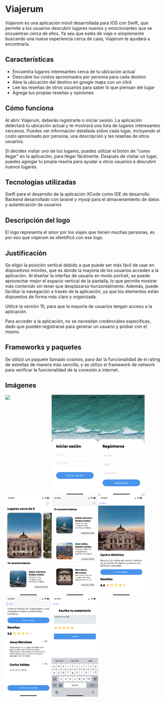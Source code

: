 # Viajerum
Viajerum es una aplicación móvil desarrollada para IOS con Swift, que permite a los usuarios descubrir lugares nuevos y emocionantes que se encuentran cerca de ellos. Ya sea que estés de viaje o simplemente buscando una nueva experiencia cerca de casa, Viajerum te ayudará a encontrarla.

## Características
- Encuentra lugares interesantes cerca de tu ubicación actual
- Descubre los costos aproximados por persona para cada destino
- Abre la ubicación del destino en google maps con un click
- Lee las reseñas de otros usuarios para saber lo que piensan del lugar
- Agrega tus propias reseñas y opiniones

## Cómo funciona
Al abrir Viajerum, deberás registrarte o iniciar sesión. La aplicación detectará tu ubicación actual y te mostrará una lista de lugares interesantes cercanos. Puedes ver información detallada sobre cada lugar, incluyendo el costo aproximado por persona, una descripción y las reseñas de otros usuarios.

Si decides visitar uno de los lugares, puedes utilizar el botón de "como llegar" en la aplicación, para llegar fácilmente. Después de visitar un lugar, puedes agregar tu propia reseña para ayudar a otros usuarios a descubrir nuevos lugares.

## Tecnologías utilizadas
Swift para el desarrollo de la aplicación
XCode como IDE de desarrollo
Backend desarrollado con laravel y mysql para el almacenamiento de datos y autenticación de usuarios

## Descripción del logo
El logo representa el amor por los viajes que tienen muchas personas, es por eso que viajerum se identificó con ese logo.

## Justificación
Se eligió la posición vertical debido a que puede ser más fácil de usar en dispositivos móviles, que es donde la mayoría de los usuarios acceden a la aplicación. Al diseñar la interfaz de usuario en modo portrait, se puede aprovechar mejor el espacio vertical de la pantalla, lo que permite mostrar más contenido sin tener que desplazarse horizontalmente. Además, puede facilitar la navegación a través de la aplicación, ya que los elementos están dispuestos de forma más clara y organizada.

Utilicé la versión 15, para que la mayoría de usuarios tengan acceso a la aplicación.

Para acceder a la aplicación, no se necesitan credenciales especificas, dado que pueden registrarse para generar un usuario y probar con el mismo.

## Frameworks y paquetes

Se utilizó un paquete llamado cosmos, para dar la funcionalidad de el rating de estrellas de manera más sencilla, y se utilizo el framework de network para verificar la funcionalidad de la conexión a internet.

## Imágenes

<img src="/1.PNG" align="left" width="150">
<img src="/2.PNG" align="left" width="150">
<img src="/3.PNG" align="left" width="150">
<img src="/4.PNG" align="left" width="150">
<img src="/5.PNG" align="left" width="150">
<img src="/6.PNG" align="left" width="150">
<img src="/7.PNG" align="left" width="150">
<img src="/8.PNG" align="left" width="150">
